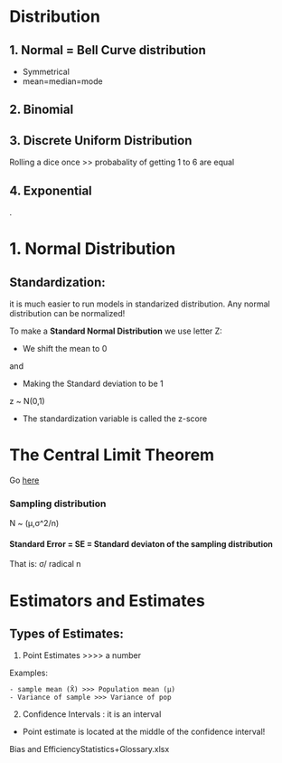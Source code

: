 # Distribution
## 1. Normal = Bell Curve distribution
- Symmetrical
- mean=median=mode
## 2. Binomial
## 3. Discrete Uniform Distribution
Rolling a dice once >> probabality of getting 1 to 6 are equal
## 4. Exponential

.


# 1. Normal Distribution

## Standardization:
it is much easier to run models in standarized distribution. Any normal distribution can be normalized!

To make a  **Standard Normal Distribution**  we use letter Z:
- We shift the mean to 0

and
- Making the Standard deviation to be 1

z ~ N(0,1)

- The standardization variable is called the z-score

# The Central Limit Theorem
Go [here](/notes.md#the-central-limit-theorem)
### Sampling distribution
N ~ (μ,σ^2/n)

#### Standard Error = SE = Standard deviaton of the sampling distribution 
That is: σ/ radical n

# Estimators and Estimates
## Types of Estimates:
1. Point Estimates >>>> a number

Examples:

    - sample mean (X̄) >>> Population mean (μ)
    - Variance of sample >>> Variance of pop

2. Confidence Intervals : it is an interval

- Point estimate is located at the middle of the confidence interval!

Bias and EfficiencyStatistics+Glossary.xlsx


